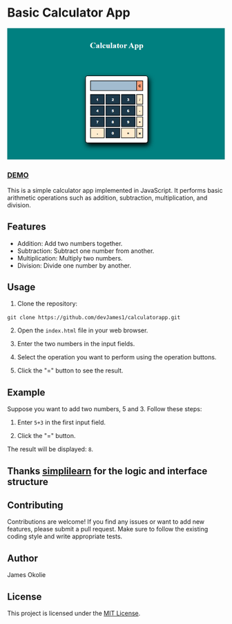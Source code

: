 # Basic Calculator App

![Basic Calculator App](./calculator_app.png)

### [DEMO](https://devjames3.github.io/calculator_app/)

This is a simple calculator app implemented in JavaScript. It performs basic arithmetic operations such as addition, subtraction, multiplication, and division.

## Features

- Addition: Add two numbers together.
- Subtraction: Subtract one number from another.
- Multiplication: Multiply two numbers.
- Division: Divide one number by another.

## Usage

1. Clone the repository:

`git clone https://github.com/devJames1/calculatorapp.git`

2. Open the `index.html` file in your web browser.

3. Enter the two numbers in the input fields.

4. Select the operation you want to perform using the operation buttons.

5. Click the "=" button to see the result.

## Example

Suppose you want to add two numbers, 5 and 3. Follow these steps:

1. Enter `5+3` in the first input field.

2. Click the "=" button.

The result will be displayed: `8`.

## Thanks [simplilearn](https://www.youtube.com/@SimplilearnOfficial) for the logic and interface structure

## Contributing

Contributions are welcome! If you find any issues or want to add new features, please submit a pull request. Make sure to follow the existing coding style and write appropriate tests.

## Author

James Okolie

## License

This project is licensed under the [MIT License](LICENSE).
